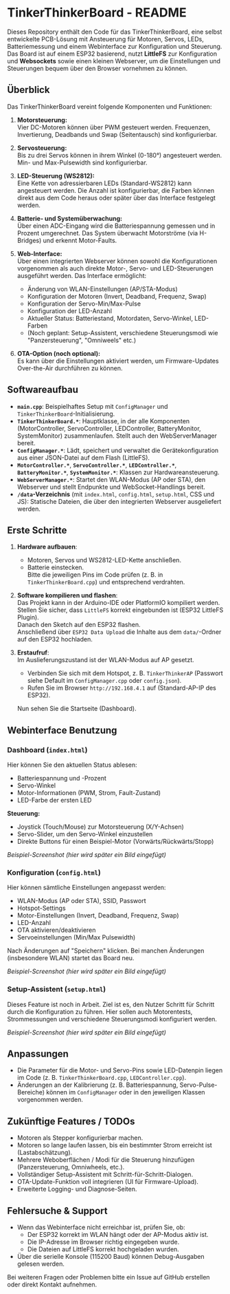 # TinkerThinkerBoard - README

Dieses Repository enthält den Code für das TinkerThinkerBoard, eine selbst entwickelte PCB-Lösung mit Ansteuerung für Motoren, Servos, LEDs, Batteriemessung und einem Webinterface zur Konfiguration und Steuerung. Das Board ist auf einem ESP32 basierend, nutzt **LittleFS** zur Konfiguration und **Websockets** sowie einen kleinen Webserver, um die Einstellungen und Steuerungen bequem über den Browser vornehmen zu können.

## Überblick

Das TinkerThinkerBoard vereint folgende Komponenten und Funktionen:

1. **Motorsteuerung:**  
   Vier DC-Motoren können über PWM gesteuert werden. Frequenzen, Invertierung, Deadbands und Swap (Seitentausch) sind konfigurierbar.

2. **Servosteuerung:**  
   Bis zu drei Servos können in ihrem Winkel (0-180°) angesteuert werden. Min- und Max-Pulsewidth sind konfigurierbar.

3. **LED-Steuerung (WS2812):**  
   Eine Kette von adressierbaren LEDs (Standard-WS2812) kann angesteuert werden. Die Anzahl ist konfigurierbar, die Farben können direkt aus dem Code heraus oder später über das Interface festgelegt werden.

4. **Batterie- und Systemüberwachung:**  
   Über einen ADC-Eingang wird die Batteriespannung gemessen und in Prozent umgerechnet. Das System überwacht Motorströme (via H-Bridges) und erkennt Motor-Faults.

5. **Web-Interface:**  
   Über einen integrierten Webserver können sowohl die Konfigurationen vorgenommen als auch direkte Motor-, Servo- und LED-Steuerungen ausgeführt werden. Das Interface ermöglicht:
   - Änderung von WLAN-Einstellungen (AP/STA-Modus)
   - Konfiguration der Motoren (Invert, Deadband, Frequenz, Swap)
   - Konfiguration der Servo-Min/Max-Pulse
   - Konfiguration der LED-Anzahl
   - Aktueller Status: Batteriestand, Motordaten, Servo-Winkel, LED-Farben
   - (Noch geplant: Setup-Assistent, verschiedene Steuerungsmodi wie "Panzersteuerung", "Omniweels" etc.)

6. **OTA-Option (noch optional):**  
   Es kann über die Einstellungen aktiviert werden, um Firmware-Updates Over-the-Air durchführen zu können.

## Softwareaufbau

- **`main.cpp`**: Beispielhaftes Setup mit `ConfigManager` und `TinkerThinkerBoard`-Initialisierung.
- **`TinkerThinkerBoard.*`**: Hauptklasse, in der alle Komponenten (MotorController, ServoController, LEDController, BatteryMonitor, SystemMonitor) zusammenlaufen. Stellt auch den WebServerManager bereit.
- **`ConfigManager.*`**: Lädt, speichert und verwaltet die Gerätekonfiguration aus einer JSON-Datei auf dem Flash (LittleFS).
- **`MotorController.*`**, **`ServoController.*`**, **`LEDController.*`**, **`BatteryMonitor.*`**, **`SystemMonitor.*`**: Klassen zur Hardwareansteuerung.
- **`WebServerManager.*`**: Startet den WLAN-Modus (AP oder STA), den Webserver und stellt Endpunkte und WebSocket-Handlings bereit.
- **`/data`-Verzeichnis** (mit `index.html`, `config.html`, `setup.html`, CSS und JS): Statische Dateien, die über den integrierten Webserver ausgeliefert werden.

## Erste Schritte

1. **Hardware aufbauen**:  
   - Motoren, Servos und WS2812-LED-Kette anschließen.
   - Batterie einstecken.  
   Bitte die jeweiligen Pins im Code prüfen (z. B. in `TinkerThinkerBoard.cpp`) und entsprechend verdrahten.

2. **Software kompilieren und flashen**:  
   Das Projekt kann in der Arduino-IDE oder PlatformIO kompiliert werden. Stellen Sie sicher, dass `LittleFS` korrekt eingebunden ist (ESP32 LittleFS Plugin).  
   Danach den Sketch auf den ESP32 flashen.  
   Anschließend über `ESP32 Data Upload` die Inhalte aus dem `data/`-Ordner auf den ESP32 hochladen.

3. **Erstaufruf**:  
   Im Auslieferungszustand ist der WLAN-Modus auf AP gesetzt.  
   - Verbinden Sie sich mit dem Hotspot, z. B. `TinkerThinkerAP` (Passwort siehe Default im `ConfigManager.cpp` oder `config.json`).
   - Rufen Sie im Browser `http://192.168.4.1` auf (Standard-AP-IP des ESP32).
   
   Nun sehen Sie die Startseite (Dashboard).

## Webinterface Benutzung

### Dashboard (`index.html`)

Hier können Sie den aktuellen Status ablesen:  
- Batteriespannung und -Prozent  
- Servo-Winkel  
- Motor-Informationen (PWM, Strom, Fault-Zustand)  
- LED-Farbe der ersten LED

**Steuerung:**
- Joystick (Touch/Mouse) zur Motorsteuerung (X/Y-Achsen)
- Servo-Slider, um den Servo-Winkel einzustellen
- Direkte Buttons für einen Beispiel-Motor (Vorwärts/Rückwärts/Stopp)

*Beispiel-Screenshot (hier wird später ein Bild eingefügt)*

### Konfiguration (`config.html`)

Hier können sämtliche Einstellungen angepasst werden:
- WLAN-Modus (AP oder STA), SSID, Passwort  
- Hotspot-Settings  
- Motor-Einstellungen (Invert, Deadband, Frequenz, Swap)  
- LED-Anzahl  
- OTA aktivieren/deaktivieren  
- Servoeinstellungen (Min/Max Pulsewidth)
  
Nach Änderungen auf "Speichern" klicken. Bei manchen Änderungen (insbesondere WLAN) startet das Board neu.

*Beispiel-Screenshot (hier wird später ein Bild eingefügt)*

### Setup-Assistent (`setup.html`)

Dieses Feature ist noch in Arbeit. Ziel ist es, den Nutzer Schritt für Schritt durch die Konfiguration zu führen. Hier sollen auch Motorentests, Strommessungen und verschiedene Steuerungsmodi konfiguriert werden.

*Beispiel-Screenshot (hier wird später ein Bild eingefügt)*

## Anpassungen

- Die Parameter für die Motor- und Servo-Pins sowie LED-Datenpin liegen im Code (z. B. `TinkerThinkerBoard.cpp`, `LEDController.cpp`).
- Änderungen an der Kalibrierung (z. B. Batteriespannung, Servo-Pulse-Bereiche) können im `ConfigManager` oder in den jeweiligen Klassen vorgenommen werden.

## Zukünftige Features / TODOs

- Motoren als Stepper konfigurierbar machen.
- Motoren so lange laufen lassen, bis ein bestimmter Strom erreicht ist (Lastabschätzung).
- Mehrere Weboberflächen / Modi für die Steuerung hinzufügen (Panzersteuerung, Omniwheels, etc.).
- Vollständiger Setup-Assistent mit Schritt-für-Schritt-Dialogen.
- OTA-Update-Funktion voll integrieren (UI für Firmware-Upload).
- Erweiterte Logging- und Diagnose-Seiten.

## Fehlersuche & Support

- Wenn das Webinterface nicht erreichbar ist, prüfen Sie, ob:
  - Der ESP32 korrekt im WLAN hängt oder der AP-Modus aktiv ist.
  - Die IP-Adresse im Browser richtig eingegeben wurde.
  - Die Dateien auf LittleFS korrekt hochgeladen wurden.
- Über die serielle Konsole (115200 Baud) können Debug-Ausgaben gelesen werden.

Bei weiteren Fragen oder Problemen bitte ein Issue auf GitHub erstellen oder direkt Kontakt aufnehmen.
